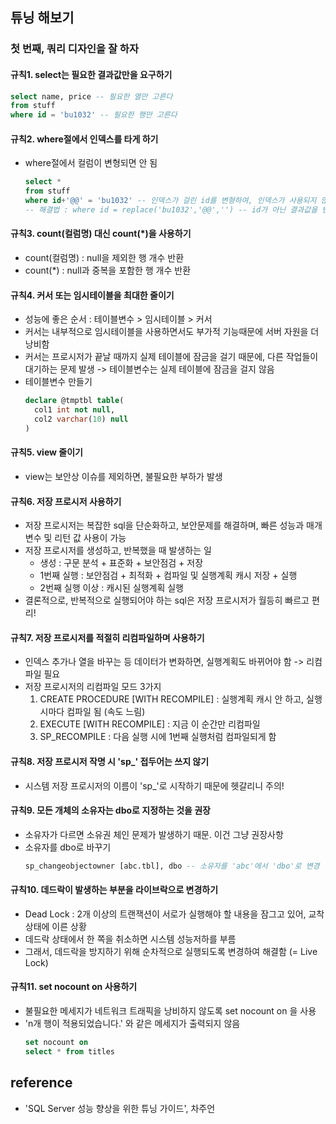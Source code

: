 ## 튜닝 해보기
### 첫 번째, 쿼리 디자인을 잘 하자
#### 규칙1. select는 필요한 결과값만을 요구하기
```sql
select name, price -- 필요한 열만 고른다
from stuff
where id = 'bu1032' -- 필요한 행만 고른다
```

#### 규칙2. where절에서 인덱스를 타게 하기
- where절에서 컬럼이 변형되면 안 됨
  ```sql
  select *
  from stuff
  where id+'@@' = 'bu1032' -- 인덱스가 걸린 id를 변형하여, 인덱스가 사용되지 않음 (clustered index scan)
  -- 해결법 : where id = replace('bu1032','@@','') -- id가 아닌 결과값을 변형하여, 인덱스가 사용 됨 (clustered index seek)
  ```

#### 규칙3. count(컬럼명) 대신 count(*)을 사용하기
- count(컬럼명) : null을 제외한 행 개수 반환
- count(*) : null과 중복을 포함한 행 개수 반환

#### 규칙4. 커서 또는 임시테이블을 최대한 줄이기
- 성능에 좋은 순서 : 테이블변수 > 임시테이블 > 커서
- 커서는 내부적으로 임시테이블을 사용하면서도 부가적 기능때문에 서버 자원을 더 낭비함
- 커서는 프로시저가 끝날 때까지 실제 테이블에 잠금을 걸기 때문에, 다른 작업들이 대기하는 문제 발생 -> 테이블변수는 실제 테이블에 잠금을 걸지 않음
- 테이블변수 만들기
  ```sql
  declare @tmptbl table(
    col1 int not null,
    col2 varchar(10) null
  )
  ```

#### 규칙5. view 줄이기
- view는 보안상 이슈를 제외하면, 불필요한 부하가 발생

#### 규칙6. 저장 프로시저 사용하기
- 저장 프로시저는 복잡한 sql을 단순화하고, 보안문제를 해결하며, 빠른 성능과 매개변수 및 리턴 값 사용이 가능
- 저장 프로시저를 생성하고, 반복했을 때 발생하는 일
  - 생성 : 구문 분석 + 표준화 + 보안점검 + 저장
  - 1번째 실행 : 보안점검 + 최적화 + 컴파일 및 실행계획 캐시 저장 + 실행
  - 2번째 실행 이상 : 캐시된 실행계획 실행
- 결론적으로, 반복적으로 실행되어야 하는 sql은 저장 프로시저가 월등히 빠르고 편리!

#### 규칙7. 저장 프로시저를 적절히 리컴파일하며 사용하기
- 인덱스 추가나 열을 바꾸는 등 데이터가 변화하면, 실행계획도 바뀌어야 함 -> 리컴파일 필요
- 저장 프로시저의 리컴파일 모드 3가지
  1. CREATE PROCEDURE [WITH RECOMPILE] : 실행계획 캐시 안 하고, 실행 시마다 컴파일 됨 (속도 느림)
  2. EXECUTE [WITH RECOMPILE] : 지금 이 순간만 리컴파일
  3. SP_RECOMPILE : 다음 실행 시에 1번째 실행처럼 컴파일되게 함

#### 규칙8. 저장 프로시저 작명 시 'sp_' 접두어는 쓰지 않기
- 시스템 저장 프로시저의 이름이 'sp_'로 시작하기 때문에 헷갈리니 주의!

#### 규칙9. 모든 개체의 소유자는 dbo로 지정하는 것을 권장
- 소유자가 다르면 소유권 체인 문제가 발생하기 때문. 이건 그냥 권장사항
- 소유자를 dbo로 바꾸기
  ```sql
  sp_changeobjectowner [abc.tbl], dbo -- 소유자를 'abc'에서 'dbo'로 변경
  ```

#### 규칙10. 데드락이 발생하는 부분을 라이브락으로 변경하기
- Dead Lock : 2개 이상의 트랜잭션이 서로가 실행해야 할 내용을 잠그고 있어, 교착상태에 이른 상황
- 데드락 상태에서 한 쪽을 취소하면 시스템 성능저하를 부름
- 그래서, 데드락을 방지하기 위해 순차적으로 실행되도록 변경하여 해결함 (= Live Lock)

#### 규칙11. set nocount on 사용하기
- 불필요한 메세지가 네트워크 트래픽을 낭비하지 않도록 set nocount on 을 사용
- 'n개 행이 적용되었습니다.' 와 같은 메세지가 출력되지 않음
  ```sql
  set nocount on
  select * from titles
  ```
  
## reference
- 'SQL Server 성능 향상을 위한 튜닝 가이드', 차주언
